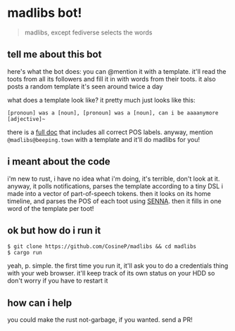 madlibs bot!
============

> madlibs, except fediverse selects the words

tell me about this bot
----------------------

here's what the bot does: you can @mention it with a template. it'll read the
toots from all its followers and fill it in with words from their toots. it also
posts a random template it's seen around twice a day

what does a template look like? it pretty much just looks like this:

    [pronoun] was a [noun], [pronoun] was a [noun], can i be aaaanymore [adjective]~

there is a [full doc](doc/lang-reference.md) that includes all correct POS
labels. anyway, mention `@madlibs@beeping.town` with a template and it'll do
madlibs for you!

i meant about the code
----------------------

i'm new to rust, i have no idea what i'm doing, it's terrible, don't look at it.
anyway, it polls notifications, parses the template according to a tiny DSL i
made into a vector of part-of-speech tokens. then it looks on its home timeline,
and parses the POS of each toot using
[SENNA](https://github.com/jfschaefer/rust-senna/tree/master/src). then it fills
in one word of the template per toot!

ok but how do i run it
----------------------

    $ git clone https://github.com/CosineP/madlibs && cd madlibs
	$ cargo run

yeah, p. simple. the first time you run it, it'll ask you to do a credentials
thing with your web browser. it'll keep track of its own status on your HDD so
don't worry if you have to restart it

how can i help
--------------

you could make the rust not-garbage, if you wanted. send a PR!


